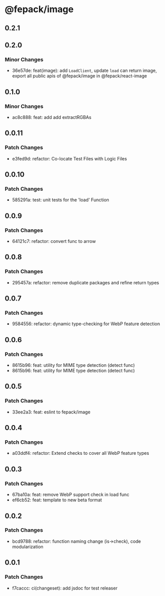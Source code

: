 # @fepack/image

## 0.2.1

## 0.2.0

### Minor Changes

- 36e57de: feat(image): add `LoadClient`, update `load` can return image, export all public apis of @fepack/image in @fepack/react-image

## 0.1.0

### Minor Changes

- ac8c888: feat: add add extractRGBAs

## 0.0.11

### Patch Changes

- e3fed9d: refactor: Co-locate Test Files with Logic Files

## 0.0.10

### Patch Changes

- 585291a: test: unit tests for the 'load' Function

## 0.0.9

### Patch Changes

- 64121c7: refactor: convert func to arrow

## 0.0.8

### Patch Changes

- 295457a: refactor: remove duplicate packages and refine return types

## 0.0.7

### Patch Changes

- 9584556: refactor: dynamic type-checking for WebP feature detection

## 0.0.6

### Patch Changes

- 8615b96: feat: utility for MIME type detection (detect func)
- 8615b96: feat: utility for MIME type detection (detect func)

## 0.0.5

### Patch Changes

- 33ee2a3: feat: eslint to fepack/image

## 0.0.4

### Patch Changes

- a03ddf4: refactor: Extend checks to cover all WebP feature types

## 0.0.3

### Patch Changes

- 67ba10a: feat: remove WebP support check in load func
- ef6cb52: feat: template to new beta format

## 0.0.2

### Patch Changes

- bcd9788: refactor: function naming change (is->check), code modularization

## 0.0.1

### Patch Changes

- f7caccc: ci(changeset): add jsdoc for test releaser
